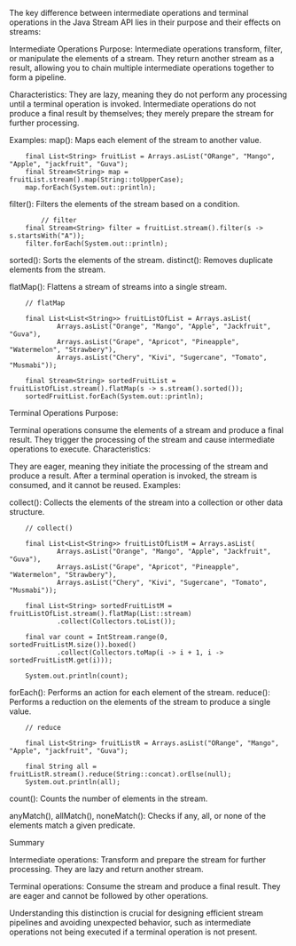 

The key difference between intermediate operations and terminal operations in the Java Stream API lies in their purpose and their effects on streams:

Intermediate Operations
Purpose:
	     Intermediate operations transform, filter, or manipulate the elements of a stream.
		 They return another stream as a result, allowing you to chain multiple intermediate operations together to form a pipeline.
		 
Characteristics:
	     They are lazy, meaning they do not perform any processing until a terminal operation is invoked.
         Intermediate operations do not produce a final result by themselves; they merely prepare the stream for further processing.
         
Examples:
              map(): Maps each element of the stream to another value.
              
        final List<String> fruitList = Arrays.asList("ORange", "Mango", "Apple", "jackfruit", "Guva");
		final Stream<String> map = fruitList.stream().map(String::toUpperCase);
		map.forEach(System.out::println);

filter(): Filters the elements of the stream based on a condition.
			
			// filter
		final Stream<String> filter = fruitList.stream().filter(s -> s.startsWith("A"));
		filter.forEach(System.out::println);

sorted(): Sorts the elements of the stream.
distinct(): Removes duplicate elements from the stream.

flatMap(): Flattens a stream of streams into a single stream.

		// flatMap

		final List<List<String>> fruitListOfList = Arrays.asList(
				Arrays.asList("Orange", "Mango", "Apple", "Jackfruit", "Guva"),
				Arrays.asList("Grape", "Apricot", "Pineapple", "Watermelon", "Strawbery"),
				Arrays.asList("Chery", "Kivi", "Sugercane", "Tomato", "Musmabi"));

		final Stream<String> sortedFruitList = fruitListOfList.stream().flatMap(s -> s.stream().sorted());
		sortedFruitList.forEach(System.out::println);
		

	
Terminal Operations
Purpose:

Terminal operations consume the elements of a stream and produce a final result.
They trigger the processing of the stream and cause intermediate operations to execute.
Characteristics:

They are eager, meaning they initiate the processing of the stream and produce a result.
After a terminal operation is invoked, the stream is consumed, and it cannot be reused.
Examples:

collect(): Collects the elements of the stream into a collection or other data structure.

		// collect()

		final List<List<String>> fruitListOfListM = Arrays.asList(
				Arrays.asList("Orange", "Mango", "Apple", "Jackfruit", "Guva"),
				Arrays.asList("Grape", "Apricot", "Pineapple", "Watermelon", "Strawbery"),
				Arrays.asList("Chery", "Kivi", "Sugercane", "Tomato", "Musmabi"));

		final List<String> sortedFruitListM = fruitListOfList.stream().flatMap(List::stream)
				.collect(Collectors.toList());

		final var count = IntStream.range(0, sortedFruitListM.size()).boxed()
				.collect(Collectors.toMap(i -> i + 1, i -> sortedFruitListM.get(i)));

		System.out.println(count);
		
forEach(): Performs an action for each element of the stream.
reduce(): Performs a reduction on the elements of the stream to produce a single value.

		// reduce

		final List<String> fruitListR = Arrays.asList("ORange", "Mango", "Apple", "jackfruit", "Guva");

		final String all = fruitListR.stream().reduce(String::concat).orElse(null);
		System.out.println(all);
		
count(): Counts the number of elements in the stream.

anyMatch(), allMatch(), noneMatch(): Checks if any, all, or none of the elements match a given predicate.

Summary

Intermediate operations: Transform and prepare the stream for further processing. They are lazy and return another stream.

Terminal operations: Consume the stream and produce a final result. They are eager and cannot be followed by other operations.

Understanding this distinction is crucial for designing efficient stream pipelines and avoiding unexpected behavior, such as intermediate operations not being executed if a terminal operation is not present.